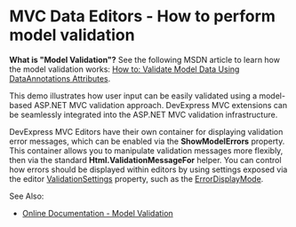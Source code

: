 
# MVC Data Editors - How to perform model validation

**What is "Model Validation"?**  See the following MSDN article to learn how the model validation works:  [How to: Validate Model Data Using DataAnnotations Attributes](http://msdn.microsoft.com/en-us/library/ee256141(v=vs.100).aspx).

This demo illustrates how user input can be easily validated using a model-based ASP.NET MVC validation approach. DevExpress MVC extensions can be seamlessly integrated into the ASP.NET MVC validation infrastructure.

DevExpress MVC Editors have their own container for displaying validation error messages, which can be enabled via the  **ShowModelErrors**  property. This container allows you to manipulate validation messages more flexibly, then via the standard  **Html.ValidationMessageFor**  helper. You can control how errors should be displayed within editors by using settings exposed via the editor  [ValidationSettings](https://documentation.devexpress.com/#AspNet/clsDevExpressWebValidationSettingstopic)  property, such as the  [ErrorDisplayMode](http://help.devexpress.com/#AspNet/DevExpressWebASPxEditorsValidationSettings_ErrorDisplayModetopic).

  
See Also:

-   [Online Documentation - Model Validation](http://help.devexpress.com/#AspNet/CustomDocument12058)
